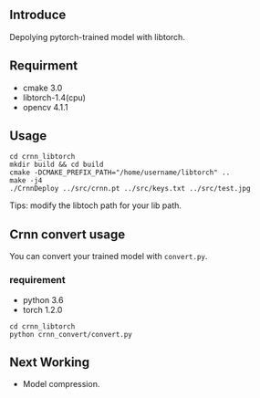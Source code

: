 ## Introduce
Depolying pytorch-trained model with libtorch.

## Requirment
- cmake 3.0
- libtorch-1.4(cpu)
- opencv 4.1.1

## Usage
```shell
cd crnn_libtorch
mkdir build && cd build
cmake -DCMAKE_PREFIX_PATH="/home/username/libtorch" ..
make -j4
./CrnnDeploy ../src/crnn.pt ../src/keys.txt ../src/test.jpg
```
Tips: modify the libtoch path for your lib path.

## Crnn convert usage
You can convert your trained model with `convert.py`.
### requirement
- python 3.6
- torch 1.2.0

```shell
cd crnn_libtorch
python crnn_convert/convert.py
```

## Next Working
- Model compression.
